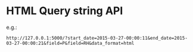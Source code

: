 HTML Query string API
=====================

e.g.:

    http://127.0.0.1:5000/?start_date=2015-03-27-00:00:11&end_date=2015-03-27-00:00:21&field=P&field=RH&data_format=html
